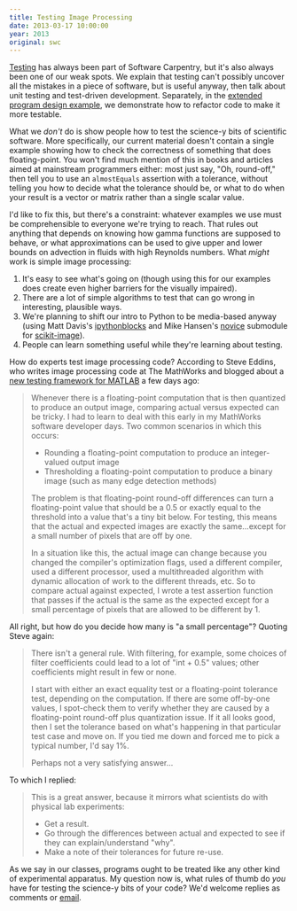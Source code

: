 ```yaml
---
title: Testing Image Processing
date: 2013-03-17 10:00:00
year: 2013
original: swc
---
```

<p>
  <a href="{{site.baseurl}}/lessons/previous/#test">Testing</a> has always been part of Software Carpentry,
  but it's also always been one of our weak spots.
  We explain that testing can't possibly uncover all the mistakes in a piece of software,
  but is useful anyway, then talk about unit testing and test-driven development.
  Separately,
  in the <a href="{{site.baseurl}}/lessons/previous/#invperc">extended program design example</a>,
  we demonstrate how to refactor code to make it more testable.
</p>
<p>
  What we <em>don't</em> do is show people how to test the science-y bits of scientific software.
  More specifically,
  our current material doesn't contain a single example showing how to check
  the correctness of something that does floating-point.
  You won't find much mention of this in books and articles aimed at mainstream programmers either:
  most just say, "Oh, round-off,"
  then tell you to use an <code>almostEquals</code> assertion with a tolerance,
  without telling you how to decide what the tolerance should be,
  or what to do when your result is a vector or matrix rather than a single scalar value.
</p>
<p>
  I'd like to fix this, but there's a constraint:
  whatever examples we use must be comprehensible to everyone we're trying to reach.
  That rules out anything that depends on knowing how gamma functions are supposed to behave,
  or what approximations can be used to give upper and lower bounds on advection in fluids with high Reynolds numbers.
  What <em>might</em> work is simple image processing:
</p>
<ol>
  <li>
    It's easy to see what's going on
    (though using this for our examples does create even higher barriers for the visually impaired).
  </li>
  <li>
    There are a lot of simple algorithms to test that can go wrong in interesting, plausible ways.
  </li>
  <li>
    We're planning to shift our intro to Python to be media-based anyway
    (using Matt Davis's <a href="https://pypi.python.org/pypi/ipythonblocks">ipythonblocks</a>
    and Mike Hansen's <a href="https://github.com/synesthesiam/scikit-image/tree/master/skimage/novice">novice</a> submodule
    for <a href="https://github.com/scikit-image/scikit-image">scikit-image</a>).
  </li>
  <li>
    People can learn something useful while they're learning about testing.
  </li>
</ol>
<p>
  How do experts test image processing code?
  According to Steve Eddins,
  who writes image processing code at The MathWorks
  and blogged about a <a href="http://blogs.mathworks.com/steve/2013/03/12/matlab-software-testing-tools-old-and-new-r2013a/">new testing framework for MATLAB</a>
  a few days ago:
</p>
<blockquote>
  <p>
    Whenever there is a floating-point computation that is then quantized to produce an output image,
    comparing actual versus expected can be tricky.
    I had to learn to deal with this early in my MathWorks software developer days.
    Two common scenarios in which this occurs:
  </p>
  <ul>
    <li>Rounding a floating-point computation to produce an integer-valued output image</li>
    <li>Thresholding a floating-point computation to produce a binary image (such as many edge detection methods)</li>
  </ul>
  <p>
    The problem is that floating-point round-off differences  can turn a floating-point value
    that should be a 0.5 or exactly equal to the threshold into a value that's a tiny bit below.
    For testing, this means that the actual and expected images are exactly the same...except
    for a small number of pixels that are off by one.
  </p>
  <p>
    In a situation like this,
    the actual image can change because you changed the compiler's optimization flags,
    used a different compiler,
    used a different processor,
    used a multithreaded algorithm with dynamic allocation of work to the different threads,
    etc.
    So to compare actual against expected,
    I wrote a test assertion function that passes if the actual is the same as the expected
    except for a small percentage of pixels that are allowed to be different by 1.
  </p>
</blockquote>
<p>
  All right,
  but how do you decide how many is "a small percentage"?
  Quoting Steve again:
</p>
<blockquote>
  <p>
    There isn't a general rule.
    With filtering, for example,
    some choices of filter coefficients could lead to a lot of "int + 0.5" values;
    other coefficients might result in few or none.
  </p>
  <p>
    I start with either an exact equality test or a floating-point tolerance test,
    depending on the computation.
    If there are some off-by-one values,
    I spot-check them to verify whether they are caused by a floating-point round-off plus quantization issue.
    If it all looks good,
    then I set the tolerance based on what's happening in that particular test case and move on.
    If you tied me down and forced me to pick a typical number,
    I'd say 1%.
  </p>
  <p>
    Perhaps not a very satisfying answer...
  </p>
</blockquote>
<p>
  To which I replied:
</p>
<blockquote>
  <p>
    This is a great answer,
    because it mirrors what scientists do with physical lab experiments:
  </p>
  <ul>
    <li>Get a result.</li>
    <li>Go through the differences between actual and expected to see if they can explain/understand "why".</li>
    <li>Make a note of their tolerances for future re-use.</li>
  </ul>
</blockquote>
<p>
  As we say in our classes,
  programs ought to be treated like any other kind of experimental apparatus.
  My question now is,
  what rules of thumb do <em>you</em> have for testing the science-y bits of your code?
  We'd welcome replies as comments or <a href="mailto:{{site.contact}}">email</a>.
</p>
